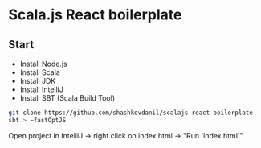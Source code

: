 # Scala.js React boilerplate

## Start

* Install Node.js
* Install Scala
* Install JDK
* Install IntelliJ
* Install SBT (Scala Build Tool)

```sh
git clone https://github.com/shashkovdanil/scalajs-react-boilerplate
sbt > ~fastOptJS
```

Open project in IntelliJ -> right click on index.html -> "Run 'index.html'"